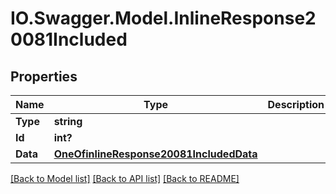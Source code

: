 # IO.Swagger.Model.InlineResponse20081Included
## Properties

Name | Type | Description | Notes
------------ | ------------- | ------------- | -------------
**Type** | **string** |  | [optional] 
**Id** | **int?** |  | [optional] 
**Data** | [**OneOfinlineResponse20081IncludedData**](OneOfinlineResponse20081IncludedData.md) |  | [optional] 

[[Back to Model list]](../README.md#documentation-for-models) [[Back to API list]](../README.md#documentation-for-api-endpoints) [[Back to README]](../README.md)

